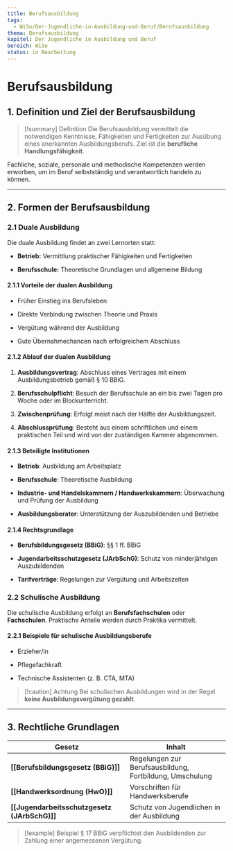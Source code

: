 ```yaml
---
title: Berufsausbildung
tags:
  - WiSo/Der-Jugendliche-in-Ausbildung-und-Beruf/Berufsausbildung
thema: Berufsausbildung
kapitel: Der Jugendliche in Ausbildung und Beruf
bereich: WiSo
status: in Bearbeitung
---
```


# Berufsausbildung

## 1. Definition und Ziel der Berufsausbildung

> [!summary] Definition 
> Die Berufsausbildung vermittelt die notwendigen Kenntnisse, Fähigkeiten und Fertigkeiten zur Ausübung eines anerkannten Ausbildungsberufs. Ziel ist die **berufliche Handlungsfähigkeit**.

Fachliche, soziale, personale und methodische Kompetenzen werden erworben, um im Beruf selbstständig und verantwortlich handeln zu können.

---

## 2. Formen der Berufsausbildung

### 2.1 Duale Ausbildung

Die duale Ausbildung findet an zwei Lernorten statt:

- **Betrieb:** Vermittlung praktischer Fähigkeiten und Fertigkeiten
    
- **Berufsschule:** Theoretische Grundlagen und allgemeine Bildung
    

#### 2.1.1 Vorteile der dualen Ausbildung

- Früher Einstieg ins Berufsleben
    
- Direkte Verbindung zwischen Theorie und Praxis
    
- Vergütung während der Ausbildung
    
- Gute Übernahmechancen nach erfolgreichem Abschluss
    

#### 2.1.2 Ablauf der dualen Ausbildung

1. **Ausbildungsvertrag**: Abschluss eines Vertrages mit einem Ausbildungsbetrieb gemäß § 10 BBiG.
    
2. **Berufsschulpflicht**: Besuch der Berufsschule an ein bis zwei Tagen pro Woche oder im Blockunterricht.
    
3. **Zwischenprüfung**: Erfolgt meist nach der Hälfte der Ausbildungszeit.
    
4. **Abschlussprüfung**: Besteht aus einem schriftlichen und einem praktischen Teil und wird von der zuständigen Kammer abgenommen.
    

#### 2.1.3 Beteiligte Institutionen

- **Betrieb**: Ausbildung am Arbeitsplatz
    
- **Berufsschule**: Theoretische Ausbildung
    
- **Industrie- und Handelskammern / Handwerkskammern**: Überwachung und Prüfung der Ausbildung
    
- **Ausbildungsberater**: Unterstützung der Auszubildenden und Betriebe
    

#### 2.1.4 Rechtsgrundlage

- **Berufsbildungsgesetz (BBiG)**: §§ 1 ff. BBiG
    
- **Jugendarbeitsschutzgesetz (JArbSchG)**: Schutz von minderjährigen Auszubildenden
    
- **Tarifverträge**: Regelungen zur Vergütung und Arbeitszeiten
    

### 2.2 Schulische Ausbildung

Die schulische Ausbildung erfolgt an **Berufsfachschulen** oder **Fachschulen**. Praktische Anteile werden durch Praktika vermittelt.

#### 2.2.1 Beispiele für schulische Ausbildungsberufe

- Erzieher/in
    
- Pflegefachkraft
    
- Technische Assistenten (z. B. CTA, MTA)
    

> [!caution] Achtung 
> Bei schulischen Ausbildungen wird in der Regel **keine Ausbildungsvergütung gezahlt**.

---

## 3. Rechtliche Grundlagen

|Gesetz|Inhalt|
|---|---|
|**[[Berufsbildungsgesetz (BBiG)]]**|Regelungen zur Berufsausbildung, Fortbildung, Umschulung|
|**[[Handwerksordnung (HwO)]]**|Vorschriften für Handwerksberufe|
|**[[Jugendarbeitsschutzgesetz (JArbSchG)]]**|Schutz von Jugendlichen in der Ausbildung|

> [!example] Beispiel 
> § 17 BBiG verpflichtet den Ausbildenden zur Zahlung einer angemessenen Vergütung.